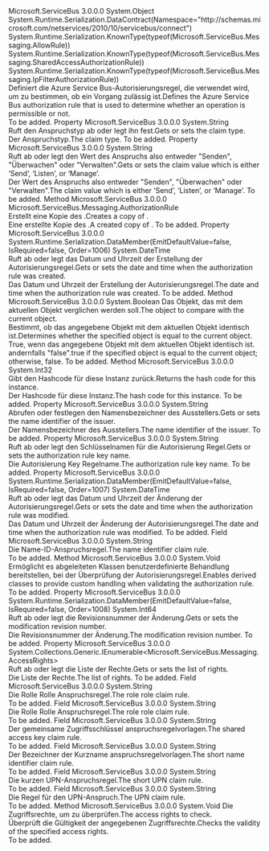 <Type Name="AuthorizationRule" FullName="Microsoft.ServiceBus.Messaging.AuthorizationRule">
  <TypeSignature Language="C#" Value="public abstract class AuthorizationRule" />
  <TypeSignature Language="ILAsm" Value=".class public auto ansi abstract beforefieldinit AuthorizationRule extends System.Object" />
  <TypeSignature Language="DocId" Value="T:Microsoft.ServiceBus.Messaging.AuthorizationRule" />
  <TypeSignature Language="VB.NET" Value="Public MustInherit Class AuthorizationRule" />
  <TypeSignature Language="F#" Value="type AuthorizationRule = class" />
  <AssemblyInfo>
    <AssemblyName>Microsoft.ServiceBus</AssemblyName>
    <AssemblyVersion>3.0.0.0</AssemblyVersion>
  </AssemblyInfo>
  <Base>
    <BaseTypeName>System.Object</BaseTypeName>
  </Base>
  <Interfaces />
  <Attributes>
    <Attribute>
      <AttributeName>System.Runtime.Serialization.DataContract(Namespace="http://schemas.microsoft.com/netservices/2010/10/servicebus/connect")</AttributeName>
    </Attribute>
    <Attribute>
      <AttributeName>System.Runtime.Serialization.KnownType(typeof(Microsoft.ServiceBus.Messaging.AllowRule))</AttributeName>
    </Attribute>
    <Attribute>
      <AttributeName>System.Runtime.Serialization.KnownType(typeof(Microsoft.ServiceBus.Messaging.SharedAccessAuthorizationRule))</AttributeName>
    </Attribute>
    <Attribute>
      <AttributeName>System.Runtime.Serialization.KnownType(typeof(Microsoft.ServiceBus.Messaging.IpFilterAuthorizationRule))</AttributeName>
    </Attribute>
  </Attributes>
  <Docs>
    <summary><span data-ttu-id="95d4b-101">Definiert die Azure Service Bus-Autorisierungsregel, die verwendet wird, um zu bestimmen, ob ein Vorgang zulässig ist.</span><span class="sxs-lookup"><span data-stu-id="95d4b-101">Defines the Azure Service Bus authorization rule that is used to determine whether an operation is permissible or not.</span></span></summary>
    <remarks>To be added.</remarks>
  </Docs>
  <Members>
    <Member MemberName="ClaimType">
      <MemberSignature Language="C#" Value="public string ClaimType { get; set; }" />
      <MemberSignature Language="ILAsm" Value=".property instance string ClaimType" />
      <MemberSignature Language="DocId" Value="P:Microsoft.ServiceBus.Messaging.AuthorizationRule.ClaimType" />
      <MemberSignature Language="VB.NET" Value="Public Property ClaimType As String" />
      <MemberSignature Language="F#" Value="member this.ClaimType : string with get, set" Usage="Microsoft.ServiceBus.Messaging.AuthorizationRule.ClaimType" />
      <MemberType>Property</MemberType>
      <AssemblyInfo>
        <AssemblyName>Microsoft.ServiceBus</AssemblyName>
        <AssemblyVersion>3.0.0.0</AssemblyVersion>
      </AssemblyInfo>
      <ReturnValue>
        <ReturnType>System.String</ReturnType>
      </ReturnValue>
      <Docs>
        <summary><span data-ttu-id="95d4b-102">Ruft den Anspruchstyp ab oder legt ihn fest.</span><span class="sxs-lookup"><span data-stu-id="95d4b-102">Gets or sets the claim type.</span></span></summary>
        <value><span data-ttu-id="95d4b-103">Der Anspruchstyp.</span><span class="sxs-lookup"><span data-stu-id="95d4b-103">The claim type.</span></span></value>
        <remarks>To be added.</remarks>
      </Docs>
    </Member>
    <Member MemberName="ClaimValue">
      <MemberSignature Language="C#" Value="public string ClaimValue { get; set; }" />
      <MemberSignature Language="ILAsm" Value=".property instance string ClaimValue" />
      <MemberSignature Language="DocId" Value="P:Microsoft.ServiceBus.Messaging.AuthorizationRule.ClaimValue" />
      <MemberSignature Language="VB.NET" Value="Public Property ClaimValue As String" />
      <MemberSignature Language="F#" Value="member this.ClaimValue : string with get, set" Usage="Microsoft.ServiceBus.Messaging.AuthorizationRule.ClaimValue" />
      <MemberType>Property</MemberType>
      <AssemblyInfo>
        <AssemblyName>Microsoft.ServiceBus</AssemblyName>
        <AssemblyVersion>3.0.0.0</AssemblyVersion>
      </AssemblyInfo>
      <ReturnValue>
        <ReturnType>System.String</ReturnType>
      </ReturnValue>
      <Docs>
        <summary><span data-ttu-id="95d4b-104">Ruft ab oder legt den Wert des Anspruchs also entweder "Senden", "Überwachen" oder "Verwalten".</span><span class="sxs-lookup"><span data-stu-id="95d4b-104">Gets or sets the claim value which is either ‘Send’, ‘Listen’, or ‘Manage’.</span></span></summary>
        <value><span data-ttu-id="95d4b-105">Der Wert des Anspruchs also entweder "Senden", "Überwachen" oder "Verwalten".</span><span class="sxs-lookup"><span data-stu-id="95d4b-105">The claim value which is either ‘Send’, ‘Listen’, or ‘Manage’.</span></span></value>
        <remarks>To be added.</remarks>
      </Docs>
    </Member>
    <Member MemberName="Clone">
      <MemberSignature Language="C#" Value="public virtual Microsoft.ServiceBus.Messaging.AuthorizationRule Clone ();" />
      <MemberSignature Language="ILAsm" Value=".method public hidebysig newslot virtual instance class Microsoft.ServiceBus.Messaging.AuthorizationRule Clone() cil managed" />
      <MemberSignature Language="DocId" Value="M:Microsoft.ServiceBus.Messaging.AuthorizationRule.Clone" />
      <MemberSignature Language="VB.NET" Value="Public Overridable Function Clone () As AuthorizationRule" />
      <MemberSignature Language="F#" Value="abstract member Clone : unit -&gt; Microsoft.ServiceBus.Messaging.AuthorizationRule&#xA;override this.Clone : unit -&gt; Microsoft.ServiceBus.Messaging.AuthorizationRule" Usage="authorizationRule.Clone " />
      <MemberType>Method</MemberType>
      <AssemblyInfo>
        <AssemblyName>Microsoft.ServiceBus</AssemblyName>
        <AssemblyVersion>3.0.0.0</AssemblyVersion>
      </AssemblyInfo>
      <ReturnValue>
        <ReturnType>Microsoft.ServiceBus.Messaging.AuthorizationRule</ReturnType>
      </ReturnValue>
      <Parameters />
      <Docs>
        <summary><span data-ttu-id="95d4b-106">Erstellt eine Kopie des <see cref="T:Microsoft.ServiceBus.Messaging.AuthorizationRule" />.</span><span class="sxs-lookup"><span data-stu-id="95d4b-106">Creates a copy of <see cref="T:Microsoft.ServiceBus.Messaging.AuthorizationRule" />.</span></span></summary>
        <returns><span data-ttu-id="95d4b-107">Eine erstellte Kopie des <see cref="T:Microsoft.ServiceBus.Messaging.AuthorizationRule" />.</span><span class="sxs-lookup"><span data-stu-id="95d4b-107">A created copy of <see cref="T:Microsoft.ServiceBus.Messaging.AuthorizationRule" />.</span></span></returns>
        <remarks>To be added.</remarks>
      </Docs>
    </Member>
    <Member MemberName="CreatedTime">
      <MemberSignature Language="C#" Value="public DateTime CreatedTime { get; }" />
      <MemberSignature Language="ILAsm" Value=".property instance valuetype System.DateTime CreatedTime" />
      <MemberSignature Language="DocId" Value="P:Microsoft.ServiceBus.Messaging.AuthorizationRule.CreatedTime" />
      <MemberSignature Language="VB.NET" Value="Public ReadOnly Property CreatedTime As DateTime" />
      <MemberSignature Language="F#" Value="member this.CreatedTime : DateTime" Usage="Microsoft.ServiceBus.Messaging.AuthorizationRule.CreatedTime" />
      <MemberType>Property</MemberType>
      <AssemblyInfo>
        <AssemblyName>Microsoft.ServiceBus</AssemblyName>
        <AssemblyVersion>3.0.0.0</AssemblyVersion>
      </AssemblyInfo>
      <Attributes>
        <Attribute>
          <AttributeName>System.Runtime.Serialization.DataMember(EmitDefaultValue=false, IsRequired=false, Order=1006)</AttributeName>
        </Attribute>
      </Attributes>
      <ReturnValue>
        <ReturnType>System.DateTime</ReturnType>
      </ReturnValue>
      <Docs>
        <summary><span data-ttu-id="95d4b-108">Ruft ab oder legt das Datum und Uhrzeit der Erstellung der Autorisierungsregel.</span><span class="sxs-lookup"><span data-stu-id="95d4b-108">Gets or sets the date and time when the authorization rule was created.</span></span></summary>
        <value><span data-ttu-id="95d4b-109">Das Datum und Uhrzeit der Erstellung der Autorisierungsregel.</span><span class="sxs-lookup"><span data-stu-id="95d4b-109">The date and time when the authorization rule was created.</span></span></value>
        <remarks>To be added.</remarks>
      </Docs>
    </Member>
    <Member MemberName="Equals">
      <MemberSignature Language="C#" Value="public override bool Equals (object obj);" />
      <MemberSignature Language="ILAsm" Value=".method public hidebysig virtual instance bool Equals(object obj) cil managed" />
      <MemberSignature Language="DocId" Value="M:Microsoft.ServiceBus.Messaging.AuthorizationRule.Equals(System.Object)" />
      <MemberSignature Language="VB.NET" Value="Public Overrides Function Equals (obj As Object) As Boolean" />
      <MemberSignature Language="F#" Value="override this.Equals : obj -&gt; bool" Usage="authorizationRule.Equals obj" />
      <MemberType>Method</MemberType>
      <AssemblyInfo>
        <AssemblyName>Microsoft.ServiceBus</AssemblyName>
        <AssemblyVersion>3.0.0.0</AssemblyVersion>
      </AssemblyInfo>
      <ReturnValue>
        <ReturnType>System.Boolean</ReturnType>
      </ReturnValue>
      <Parameters>
        <Parameter Name="obj" Type="System.Object" />
      </Parameters>
      <Docs>
        <param name="obj"><span data-ttu-id="95d4b-110">Das Objekt, das mit dem aktuellen Objekt verglichen werden soll.</span><span class="sxs-lookup"><span data-stu-id="95d4b-110">The object to compare with the current object.</span></span></param>
        <summary><span data-ttu-id="95d4b-111">Bestimmt, ob das angegebene Objekt mit dem aktuellen Objekt identisch ist.</span><span class="sxs-lookup"><span data-stu-id="95d4b-111">Determines whether the specified object is equal to the current object.</span></span></summary>
        <returns><span data-ttu-id="95d4b-112">True, wenn das angegebene Objekt mit dem aktuellen Objekt identisch ist. andernfalls "false".</span><span class="sxs-lookup"><span data-stu-id="95d4b-112">true if the specified object is equal to the current object; otherwise, false.</span></span></returns>
        <remarks>To be added.</remarks>
      </Docs>
    </Member>
    <Member MemberName="GetHashCode">
      <MemberSignature Language="C#" Value="public override int GetHashCode ();" />
      <MemberSignature Language="ILAsm" Value=".method public hidebysig virtual instance int32 GetHashCode() cil managed" />
      <MemberSignature Language="DocId" Value="M:Microsoft.ServiceBus.Messaging.AuthorizationRule.GetHashCode" />
      <MemberSignature Language="VB.NET" Value="Public Overrides Function GetHashCode () As Integer" />
      <MemberSignature Language="F#" Value="override this.GetHashCode : unit -&gt; int" Usage="authorizationRule.GetHashCode " />
      <MemberType>Method</MemberType>
      <AssemblyInfo>
        <AssemblyName>Microsoft.ServiceBus</AssemblyName>
        <AssemblyVersion>3.0.0.0</AssemblyVersion>
      </AssemblyInfo>
      <ReturnValue>
        <ReturnType>System.Int32</ReturnType>
      </ReturnValue>
      <Parameters />
      <Docs>
        <summary><span data-ttu-id="95d4b-113">Gibt den Hashcode für diese Instanz zurück.</span><span class="sxs-lookup"><span data-stu-id="95d4b-113">Returns the hash code for this instance.</span></span></summary>
        <returns><span data-ttu-id="95d4b-114">Der Hashcode für diese Instanz.</span><span class="sxs-lookup"><span data-stu-id="95d4b-114">The hash code for this instance.</span></span></returns>
        <remarks>To be added.</remarks>
      </Docs>
    </Member>
    <Member MemberName="IssuerName">
      <MemberSignature Language="C#" Value="public string IssuerName { get; set; }" />
      <MemberSignature Language="ILAsm" Value=".property instance string IssuerName" />
      <MemberSignature Language="DocId" Value="P:Microsoft.ServiceBus.Messaging.AuthorizationRule.IssuerName" />
      <MemberSignature Language="VB.NET" Value="Public Property IssuerName As String" />
      <MemberSignature Language="F#" Value="member this.IssuerName : string with get, set" Usage="Microsoft.ServiceBus.Messaging.AuthorizationRule.IssuerName" />
      <MemberType>Property</MemberType>
      <AssemblyInfo>
        <AssemblyName>Microsoft.ServiceBus</AssemblyName>
        <AssemblyVersion>3.0.0.0</AssemblyVersion>
      </AssemblyInfo>
      <ReturnValue>
        <ReturnType>System.String</ReturnType>
      </ReturnValue>
      <Docs>
        <summary><span data-ttu-id="95d4b-115">Abrufen oder festlegen den Namensbezeichner des Ausstellers.</span><span class="sxs-lookup"><span data-stu-id="95d4b-115">Gets or sets the name identifier of the issuer.</span></span></summary>
        <value><span data-ttu-id="95d4b-116">Der Namensbezeichner des Ausstellers.</span><span class="sxs-lookup"><span data-stu-id="95d4b-116">The name identifier of the issuer.</span></span></value>
        <remarks>To be added.</remarks>
      </Docs>
    </Member>
    <Member MemberName="KeyName">
      <MemberSignature Language="C#" Value="public abstract string KeyName { get; set; }" />
      <MemberSignature Language="ILAsm" Value=".property instance string KeyName" />
      <MemberSignature Language="DocId" Value="P:Microsoft.ServiceBus.Messaging.AuthorizationRule.KeyName" />
      <MemberSignature Language="VB.NET" Value="Public MustOverride Property KeyName As String" />
      <MemberSignature Language="F#" Value="member this.KeyName : string with get, set" Usage="Microsoft.ServiceBus.Messaging.AuthorizationRule.KeyName" />
      <MemberType>Property</MemberType>
      <AssemblyInfo>
        <AssemblyName>Microsoft.ServiceBus</AssemblyName>
        <AssemblyVersion>3.0.0.0</AssemblyVersion>
      </AssemblyInfo>
      <ReturnValue>
        <ReturnType>System.String</ReturnType>
      </ReturnValue>
      <Docs>
        <summary><span data-ttu-id="95d4b-117">Ruft ab oder legt den Schlüsselnamen für die Autorisierung Regel.</span><span class="sxs-lookup"><span data-stu-id="95d4b-117">Gets or sets the authorization rule key name.</span></span></summary>
        <value><span data-ttu-id="95d4b-118">Die Autorisierung Key Regelname.</span><span class="sxs-lookup"><span data-stu-id="95d4b-118">The authorization rule key name.</span></span></value>
        <remarks>To be added.</remarks>
      </Docs>
    </Member>
    <Member MemberName="ModifiedTime">
      <MemberSignature Language="C#" Value="public DateTime ModifiedTime { get; }" />
      <MemberSignature Language="ILAsm" Value=".property instance valuetype System.DateTime ModifiedTime" />
      <MemberSignature Language="DocId" Value="P:Microsoft.ServiceBus.Messaging.AuthorizationRule.ModifiedTime" />
      <MemberSignature Language="VB.NET" Value="Public ReadOnly Property ModifiedTime As DateTime" />
      <MemberSignature Language="F#" Value="member this.ModifiedTime : DateTime" Usage="Microsoft.ServiceBus.Messaging.AuthorizationRule.ModifiedTime" />
      <MemberType>Property</MemberType>
      <AssemblyInfo>
        <AssemblyName>Microsoft.ServiceBus</AssemblyName>
        <AssemblyVersion>3.0.0.0</AssemblyVersion>
      </AssemblyInfo>
      <Attributes>
        <Attribute>
          <AttributeName>System.Runtime.Serialization.DataMember(EmitDefaultValue=false, IsRequired=false, Order=1007)</AttributeName>
        </Attribute>
      </Attributes>
      <ReturnValue>
        <ReturnType>System.DateTime</ReturnType>
      </ReturnValue>
      <Docs>
        <summary><span data-ttu-id="95d4b-119">Ruft ab oder legt das Datum und Uhrzeit der Änderung der Autorisierungsregel.</span><span class="sxs-lookup"><span data-stu-id="95d4b-119">Gets or sets the date and time when the authorization rule was modified.</span></span></summary>
        <value><span data-ttu-id="95d4b-120">Das Datum und Uhrzeit der Änderung der Autorisierungsregel.</span><span class="sxs-lookup"><span data-stu-id="95d4b-120">The date and time when the authorization rule was modified.</span></span></value>
        <remarks>To be added.</remarks>
      </Docs>
    </Member>
    <Member MemberName="NameIdentifierClaimType">
      <MemberSignature Language="C#" Value="public const string NameIdentifierClaimType;" />
      <MemberSignature Language="ILAsm" Value=".field public static literal string NameIdentifierClaimType" />
      <MemberSignature Language="DocId" Value="F:Microsoft.ServiceBus.Messaging.AuthorizationRule.NameIdentifierClaimType" />
      <MemberSignature Language="VB.NET" Value="Public Const NameIdentifierClaimType As String " />
      <MemberSignature Language="F#" Value="val mutable NameIdentifierClaimType : string" Usage="Microsoft.ServiceBus.Messaging.AuthorizationRule.NameIdentifierClaimType" />
      <MemberType>Field</MemberType>
      <AssemblyInfo>
        <AssemblyName>Microsoft.ServiceBus</AssemblyName>
        <AssemblyVersion>3.0.0.0</AssemblyVersion>
      </AssemblyInfo>
      <ReturnValue>
        <ReturnType>System.String</ReturnType>
      </ReturnValue>
      <Docs>
        <summary><span data-ttu-id="95d4b-121">Die Name-ID-Anspruchsregel.</span><span class="sxs-lookup"><span data-stu-id="95d4b-121">The name identifier claim rule.</span></span></summary>
        <remarks>To be added.</remarks>
      </Docs>
    </Member>
    <Member MemberName="OnValidate">
      <MemberSignature Language="C#" Value="protected virtual void OnValidate ();" />
      <MemberSignature Language="ILAsm" Value=".method familyhidebysig newslot virtual instance void OnValidate() cil managed" />
      <MemberSignature Language="DocId" Value="M:Microsoft.ServiceBus.Messaging.AuthorizationRule.OnValidate" />
      <MemberSignature Language="VB.NET" Value="Protected Overridable Sub OnValidate ()" />
      <MemberSignature Language="F#" Value="abstract member OnValidate : unit -&gt; unit&#xA;override this.OnValidate : unit -&gt; unit" Usage="authorizationRule.OnValidate " />
      <MemberType>Method</MemberType>
      <AssemblyInfo>
        <AssemblyName>Microsoft.ServiceBus</AssemblyName>
        <AssemblyVersion>3.0.0.0</AssemblyVersion>
      </AssemblyInfo>
      <ReturnValue>
        <ReturnType>System.Void</ReturnType>
      </ReturnValue>
      <Parameters />
      <Docs>
        <summary><span data-ttu-id="95d4b-122">Ermöglicht es abgeleiteten Klassen benutzerdefinierte Behandlung bereitstellen, bei der Überprüfung der Autorisierungsregel.</span><span class="sxs-lookup"><span data-stu-id="95d4b-122">Enables derived classes to provide custom handling when validating the authorization rule.</span></span></summary>
        <remarks>To be added.</remarks>
      </Docs>
    </Member>
    <Member MemberName="Revision">
      <MemberSignature Language="C#" Value="public long Revision { get; set; }" />
      <MemberSignature Language="ILAsm" Value=".property instance int64 Revision" />
      <MemberSignature Language="DocId" Value="P:Microsoft.ServiceBus.Messaging.AuthorizationRule.Revision" />
      <MemberSignature Language="VB.NET" Value="Public Property Revision As Long" />
      <MemberSignature Language="F#" Value="member this.Revision : int64 with get, set" Usage="Microsoft.ServiceBus.Messaging.AuthorizationRule.Revision" />
      <MemberType>Property</MemberType>
      <AssemblyInfo>
        <AssemblyName>Microsoft.ServiceBus</AssemblyName>
        <AssemblyVersion>3.0.0.0</AssemblyVersion>
      </AssemblyInfo>
      <Attributes>
        <Attribute>
          <AttributeName>System.Runtime.Serialization.DataMember(EmitDefaultValue=false, IsRequired=false, Order=1008)</AttributeName>
        </Attribute>
      </Attributes>
      <ReturnValue>
        <ReturnType>System.Int64</ReturnType>
      </ReturnValue>
      <Docs>
        <summary><span data-ttu-id="95d4b-123">Ruft ab oder legt die Revisionsnummer der Änderung.</span><span class="sxs-lookup"><span data-stu-id="95d4b-123">Gets or sets the modification revision number.</span></span></summary>
        <value><span data-ttu-id="95d4b-124">Die Revisionsnummer der Änderung.</span><span class="sxs-lookup"><span data-stu-id="95d4b-124">The modification revision number.</span></span></value>
        <remarks>To be added.</remarks>
      </Docs>
    </Member>
    <Member MemberName="Rights">
      <MemberSignature Language="C#" Value="public System.Collections.Generic.IEnumerable&lt;Microsoft.ServiceBus.Messaging.AccessRights&gt; Rights { get; set; }" />
      <MemberSignature Language="ILAsm" Value=".property instance class System.Collections.Generic.IEnumerable`1&lt;valuetype Microsoft.ServiceBus.Messaging.AccessRights&gt; Rights" />
      <MemberSignature Language="DocId" Value="P:Microsoft.ServiceBus.Messaging.AuthorizationRule.Rights" />
      <MemberSignature Language="VB.NET" Value="Public Property Rights As IEnumerable(Of AccessRights)" />
      <MemberSignature Language="F#" Value="member this.Rights : seq&lt;Microsoft.ServiceBus.Messaging.AccessRights&gt; with get, set" Usage="Microsoft.ServiceBus.Messaging.AuthorizationRule.Rights" />
      <MemberType>Property</MemberType>
      <AssemblyInfo>
        <AssemblyName>Microsoft.ServiceBus</AssemblyName>
        <AssemblyVersion>3.0.0.0</AssemblyVersion>
      </AssemblyInfo>
      <ReturnValue>
        <ReturnType>System.Collections.Generic.IEnumerable&lt;Microsoft.ServiceBus.Messaging.AccessRights&gt;</ReturnType>
      </ReturnValue>
      <Docs>
        <summary><span data-ttu-id="95d4b-125">Ruft ab oder legt die Liste der Rechte.</span><span class="sxs-lookup"><span data-stu-id="95d4b-125">Gets or sets the list of rights.</span></span></summary>
        <value><span data-ttu-id="95d4b-126">Die Liste der Rechte.</span><span class="sxs-lookup"><span data-stu-id="95d4b-126">The list of rights.</span></span></value>
        <remarks>To be added.</remarks>
      </Docs>
    </Member>
    <Member MemberName="RoleClaimType">
      <MemberSignature Language="C#" Value="public const string RoleClaimType;" />
      <MemberSignature Language="ILAsm" Value=".field public static literal string RoleClaimType" />
      <MemberSignature Language="DocId" Value="F:Microsoft.ServiceBus.Messaging.AuthorizationRule.RoleClaimType" />
      <MemberSignature Language="VB.NET" Value="Public Const RoleClaimType As String " />
      <MemberSignature Language="F#" Value="val mutable RoleClaimType : string" Usage="Microsoft.ServiceBus.Messaging.AuthorizationRule.RoleClaimType" />
      <MemberType>Field</MemberType>
      <AssemblyInfo>
        <AssemblyName>Microsoft.ServiceBus</AssemblyName>
        <AssemblyVersion>3.0.0.0</AssemblyVersion>
      </AssemblyInfo>
      <ReturnValue>
        <ReturnType>System.String</ReturnType>
      </ReturnValue>
      <Docs>
        <summary><span data-ttu-id="95d4b-127">Die Rolle Rolle Anspruchsregel.</span><span class="sxs-lookup"><span data-stu-id="95d4b-127">The role role claim rule.</span></span></summary>
        <remarks>To be added.</remarks>
      </Docs>
    </Member>
    <Member MemberName="RoleRoleClaimType">
      <MemberSignature Language="C#" Value="public const string RoleRoleClaimType;" />
      <MemberSignature Language="ILAsm" Value=".field public static literal string RoleRoleClaimType" />
      <MemberSignature Language="DocId" Value="F:Microsoft.ServiceBus.Messaging.AuthorizationRule.RoleRoleClaimType" />
      <MemberSignature Language="VB.NET" Value="Public Const RoleRoleClaimType As String " />
      <MemberSignature Language="F#" Value="val mutable RoleRoleClaimType : string" Usage="Microsoft.ServiceBus.Messaging.AuthorizationRule.RoleRoleClaimType" />
      <MemberType>Field</MemberType>
      <AssemblyInfo>
        <AssemblyName>Microsoft.ServiceBus</AssemblyName>
        <AssemblyVersion>3.0.0.0</AssemblyVersion>
      </AssemblyInfo>
      <ReturnValue>
        <ReturnType>System.String</ReturnType>
      </ReturnValue>
      <Docs>
        <summary><span data-ttu-id="95d4b-128">Die Rolle Rolle Anspruchsregel.</span><span class="sxs-lookup"><span data-stu-id="95d4b-128">The role role claim rule.</span></span></summary>
        <remarks>To be added.</remarks>
      </Docs>
    </Member>
    <Member MemberName="SharedAccessKeyClaimType">
      <MemberSignature Language="C#" Value="public const string SharedAccessKeyClaimType;" />
      <MemberSignature Language="ILAsm" Value=".field public static literal string SharedAccessKeyClaimType" />
      <MemberSignature Language="DocId" Value="F:Microsoft.ServiceBus.Messaging.AuthorizationRule.SharedAccessKeyClaimType" />
      <MemberSignature Language="VB.NET" Value="Public Const SharedAccessKeyClaimType As String " />
      <MemberSignature Language="F#" Value="val mutable SharedAccessKeyClaimType : string" Usage="Microsoft.ServiceBus.Messaging.AuthorizationRule.SharedAccessKeyClaimType" />
      <MemberType>Field</MemberType>
      <AssemblyInfo>
        <AssemblyName>Microsoft.ServiceBus</AssemblyName>
        <AssemblyVersion>3.0.0.0</AssemblyVersion>
      </AssemblyInfo>
      <ReturnValue>
        <ReturnType>System.String</ReturnType>
      </ReturnValue>
      <Docs>
        <summary><span data-ttu-id="95d4b-129">Der gemeinsame Zugriffsschlüssel anspruchsregelvorlagen.</span><span class="sxs-lookup"><span data-stu-id="95d4b-129">The shared access key claim rule.</span></span></summary>
        <remarks>To be added.</remarks>
      </Docs>
    </Member>
    <Member MemberName="ShortNameIdentifierClaimType">
      <MemberSignature Language="C#" Value="public const string ShortNameIdentifierClaimType;" />
      <MemberSignature Language="ILAsm" Value=".field public static literal string ShortNameIdentifierClaimType" />
      <MemberSignature Language="DocId" Value="F:Microsoft.ServiceBus.Messaging.AuthorizationRule.ShortNameIdentifierClaimType" />
      <MemberSignature Language="VB.NET" Value="Public Const ShortNameIdentifierClaimType As String " />
      <MemberSignature Language="F#" Value="val mutable ShortNameIdentifierClaimType : string" Usage="Microsoft.ServiceBus.Messaging.AuthorizationRule.ShortNameIdentifierClaimType" />
      <MemberType>Field</MemberType>
      <AssemblyInfo>
        <AssemblyName>Microsoft.ServiceBus</AssemblyName>
        <AssemblyVersion>3.0.0.0</AssemblyVersion>
      </AssemblyInfo>
      <ReturnValue>
        <ReturnType>System.String</ReturnType>
      </ReturnValue>
      <Docs>
        <summary><span data-ttu-id="95d4b-130">Der Bezeichner der Kurzname anspruchsregelvorlagen.</span><span class="sxs-lookup"><span data-stu-id="95d4b-130">The short name identifier claim rule.</span></span></summary>
        <remarks>To be added.</remarks>
      </Docs>
    </Member>
    <Member MemberName="ShortUpnClaimType">
      <MemberSignature Language="C#" Value="public const string ShortUpnClaimType;" />
      <MemberSignature Language="ILAsm" Value=".field public static literal string ShortUpnClaimType" />
      <MemberSignature Language="DocId" Value="F:Microsoft.ServiceBus.Messaging.AuthorizationRule.ShortUpnClaimType" />
      <MemberSignature Language="VB.NET" Value="Public Const ShortUpnClaimType As String " />
      <MemberSignature Language="F#" Value="val mutable ShortUpnClaimType : string" Usage="Microsoft.ServiceBus.Messaging.AuthorizationRule.ShortUpnClaimType" />
      <MemberType>Field</MemberType>
      <AssemblyInfo>
        <AssemblyName>Microsoft.ServiceBus</AssemblyName>
        <AssemblyVersion>3.0.0.0</AssemblyVersion>
      </AssemblyInfo>
      <ReturnValue>
        <ReturnType>System.String</ReturnType>
      </ReturnValue>
      <Docs>
        <summary><span data-ttu-id="95d4b-131">Die kurzen UPN-Anspruchsregel.</span><span class="sxs-lookup"><span data-stu-id="95d4b-131">The short UPN claim rule.</span></span></summary>
        <remarks>To be added.</remarks>
      </Docs>
    </Member>
    <Member MemberName="UpnClaimType">
      <MemberSignature Language="C#" Value="public const string UpnClaimType;" />
      <MemberSignature Language="ILAsm" Value=".field public static literal string UpnClaimType" />
      <MemberSignature Language="DocId" Value="F:Microsoft.ServiceBus.Messaging.AuthorizationRule.UpnClaimType" />
      <MemberSignature Language="VB.NET" Value="Public Const UpnClaimType As String " />
      <MemberSignature Language="F#" Value="val mutable UpnClaimType : string" Usage="Microsoft.ServiceBus.Messaging.AuthorizationRule.UpnClaimType" />
      <MemberType>Field</MemberType>
      <AssemblyInfo>
        <AssemblyName>Microsoft.ServiceBus</AssemblyName>
        <AssemblyVersion>3.0.0.0</AssemblyVersion>
      </AssemblyInfo>
      <ReturnValue>
        <ReturnType>System.String</ReturnType>
      </ReturnValue>
      <Docs>
        <summary><span data-ttu-id="95d4b-132">Die Regel für den UPN-Anspruch.</span><span class="sxs-lookup"><span data-stu-id="95d4b-132">The UPN claim rule.</span></span></summary>
        <remarks>To be added.</remarks>
      </Docs>
    </Member>
    <Member MemberName="ValidateRights">
      <MemberSignature Language="C#" Value="protected virtual void ValidateRights (System.Collections.Generic.IEnumerable&lt;Microsoft.ServiceBus.Messaging.AccessRights&gt; value);" />
      <MemberSignature Language="ILAsm" Value=".method familyhidebysig newslot virtual instance void ValidateRights(class System.Collections.Generic.IEnumerable`1&lt;valuetype Microsoft.ServiceBus.Messaging.AccessRights&gt; value) cil managed" />
      <MemberSignature Language="DocId" Value="M:Microsoft.ServiceBus.Messaging.AuthorizationRule.ValidateRights(System.Collections.Generic.IEnumerable{Microsoft.ServiceBus.Messaging.AccessRights})" />
      <MemberSignature Language="VB.NET" Value="Protected Overridable Sub ValidateRights (value As IEnumerable(Of AccessRights))" />
      <MemberSignature Language="F#" Value="abstract member ValidateRights : seq&lt;Microsoft.ServiceBus.Messaging.AccessRights&gt; -&gt; unit&#xA;override this.ValidateRights : seq&lt;Microsoft.ServiceBus.Messaging.AccessRights&gt; -&gt; unit" Usage="authorizationRule.ValidateRights value" />
      <MemberType>Method</MemberType>
      <AssemblyInfo>
        <AssemblyName>Microsoft.ServiceBus</AssemblyName>
        <AssemblyVersion>3.0.0.0</AssemblyVersion>
      </AssemblyInfo>
      <ReturnValue>
        <ReturnType>System.Void</ReturnType>
      </ReturnValue>
      <Parameters>
        <Parameter Name="value" Type="System.Collections.Generic.IEnumerable&lt;Microsoft.ServiceBus.Messaging.AccessRights&gt;" />
      </Parameters>
      <Docs>
        <param name="value"><span data-ttu-id="95d4b-133">Die Zugriffsrechte, um zu überprüfen.</span><span class="sxs-lookup"><span data-stu-id="95d4b-133">The access rights to check.</span></span></param>
        <summary><span data-ttu-id="95d4b-134">Überprüft die Gültigkeit der angegebenen Zugriffsrechte.</span><span class="sxs-lookup"><span data-stu-id="95d4b-134">Checks the validity of the specified access rights.</span></span></summary>
        <remarks>To be added.</remarks>
      </Docs>
    </Member>
  </Members>
</Type>
